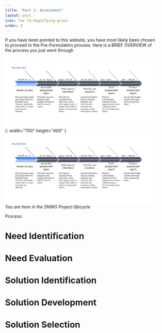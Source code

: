 ```yaml
---
title: 'Part 1: Assessment'
layout: post
icon: fas fa-magnifying-glass
order: 3
---
```

If you have been pointed to this website, you have most likely been chosen to proceed to the Pre-Formulation process. Here is a BRIEF OVERVIEW of the process you just went through

![Desktop View](/assets/assessment_timeline_arrow.png){: width="700" height="400" }
![](/assets/assessment_timeline_arrow.png)
_You are here in the SNWG Project lifecycle_

Process: 
# Need Identification
# Need Evaluation
# Solution Identification
# Solution Development
# Solution Selection
